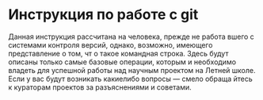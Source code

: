 # Инструкция по работе с git
Данная инструкция рассчитана на человека, прежде не работа                       вшего с системами контроля
версий, однако, возможно, имеющего представление о том, чт                       о такое командная строка.
Здесь будут описаны только самые базовые операции, которым                       и необходимо владеть для
успешной работы над научным проектом на Летней школе. 
Если у вас будут возникать какие­либо вопросы — смело обраща                         йтесь к кураторам
проектов за разъяснениями и советами. 
